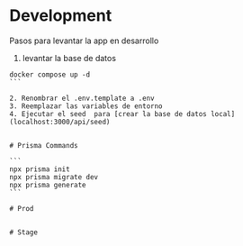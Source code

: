 # Development

Pasos para levantar la app en desarrollo

1. levantar la base de datos

````
docker compose up -d
```

2. Renombrar el .env.template a .env
3. Reemplazar las variables de entorno
4. Ejecutar el seed  para [crear la base de datos local](localhost:3000/api/seed)


# Prisma Commands

```
npx prisma init
npx prisma migrate dev
npx prisma generate
```

# Prod


# Stage
````
